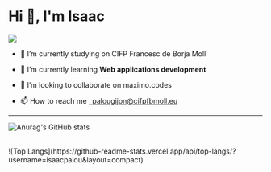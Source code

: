 # Hi 👋, I'm Isaac
![](https://komarev.com/ghpvc/?username=isaacpalou&color=blueviolet)

- 🔭 I’m currently studying on CIFP Francesc de Borja Moll

- 🌱 I’m currently learning **Web applications development**

- 👯 I’m looking to collaborate on maximo.codes

- 📫 How to reach me _palougijon@cifpfbmoll.eu
---
![Anurag's GitHub stats](https://github-readme-stats.vercel.app/api?username=isaacpalou&show_icons=true&theme=radical)

<br>
![Top Langs](https://github-readme-stats.vercel.app/api/top-langs/?username=isaacpalou&layout=compact)
